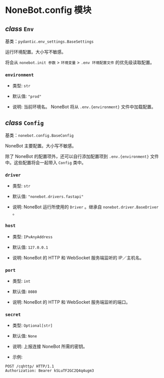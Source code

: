 # NoneBot.config 模块


## _class_ `Env`

基类：`pydantic.env_settings.BaseSettings`

运行环境配置。大小写不敏感。

将会从 `nonebot.init 参数` > `环境变量` > `.env 环境配置文件` 的优先级读取配置。


### `environment`


* 类型: `str`


* 默认值: `"prod"`


* 说明:
当前环境名。 NoneBot 将从 `.env.{environment}` 文件中加载配置。


## _class_ `Config`

基类：`nonebot.config.BaseConfig`

NoneBot 主要配置。大小写不敏感。

除了 NoneBot 的配置项外，还可以自行添加配置项到 `.env.{environment}` 文件中。这些配置将会一起带入 `Config` 类中。


### `driver`


* 类型: `str`


* 默认值: `"nonebot.drivers.fastapi"`


* 说明:
NoneBot 运行所使用的 `Driver` 。继承自 `nonebot.driver.BaseDriver` 。


### `host`


* 类型: `IPvAnyAddress`


* 默认值: `127.0.0.1`


* 说明:
NoneBot 的 HTTP 和 WebSocket 服务端监听的 IP／主机名。


### `port`


* 类型: `int`


* 默认值: `8080`


* 说明:
NoneBot 的 HTTP 和 WebSocket 服务端监听的端口。


### `secret`


* 类型: `Optional[str]`


* 默认值: `None`


* 说明:
上报连接 NoneBot 所需的密钥。


* 示例:

```http
POST /cqhttp/ HTTP/1.1
Authorization: Bearer kSLuTF2GC2Q4q4ugm3
```
